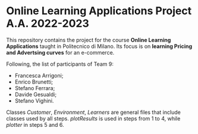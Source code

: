 # Online Learning Applications Project A.A. 2022-2023

This repository contains the project for the course **Online Learning Applications** taught in Politecnico di Milano. Its focus is on **learning Pricing and Advertsing curves** for an e-commerce.


Following, the list of participants of Team 9:
- Francesca Arrigoni;
- Enrico Brunetti;
- Stefano Ferrara;
- Davide Gesualdi;
- Stefano Vighini.


Classes *Customer*, *Environment*, *Learners* are general files that include classes used by all steps. *plotResults* is used in steps from 1 to 4, while *plotter* in steps 5 and 6.

